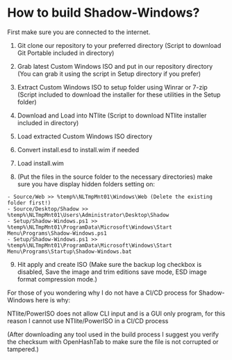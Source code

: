# How to build Shadow-Windows?

First make sure you are connected to the internet.

1. Git clone our repository to your preferred directory (Script to download Git Portable included in directory)
2. Grab latest Custom Windows ISO and put in our repository directory (You can grab it using the script in Setup directory if you prefer)
3. Extract Custom Windows ISO to setup folder using Winrar or 7-zip (Script included to download the installer for these utilities in the Setup folder)
4. Download and Load into NTlite (Script to download NTlite installer included in directory)
5. Load extracted Custom Windows ISO directory
6. Convert install.esd to install.wim if needed
7. Load install.wim

8. (Put the files in the source folder to the necessary directories) make sure you have display hidden folders setting on:

```
- Source/Web >> %temp%\NLTmpMnt01\Windows\Web (Delete the existing folder first!)
- Source/Desktop/Shadow >> %temp%\NLTmpMnt01\Users\Administrator\Desktop\Shadow
- Setup/Shadow-Windows.ps1 >> %temp%\NLTmpMnt01\ProgramData\Microsoft\Windows\Start Menu\Programs\Shadow-Windows.ps1
- Setup/Shadow-Windows.ps1 >> %temp%\NLTmpMnt01\ProgramData\Microsoft\Windows\Start Menu\Programs\Startup\Shadow-Windows.bat
```

9. Hit apply and create ISO (Make sure the backup log checkbox is disabled, Save the image and trim editions save mode, ESD image format compression mode.)

For those of you wondering why I do not have a CI/CD process for Shadow-Windows here is why:

NTlite/PowerISO does not allow CLI input and is a GUI only program, for this reason I cannot use NTlite/PowerISO in a CI/CD process

(After downloading any tool used in the build process I suggest you verify the checksum with OpenHashTab to make sure the file is not corrupted or tampered.)
